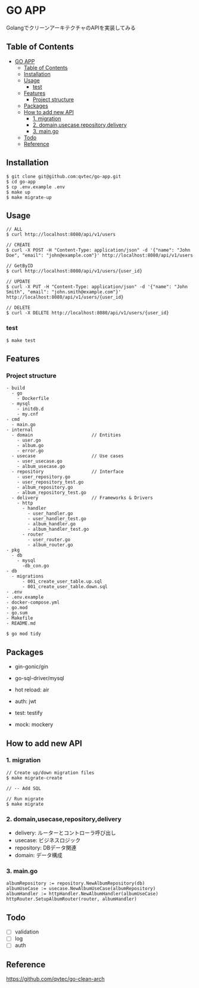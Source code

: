 # GO APP

GolangでクリーンアーキテクチャのAPIを実装してみる

## Table of Contents

- [GO APP](#go-app)
	- [Table of Contents](#table-of-contents)
	- [Installation](#installation)
	- [Usage](#usage)
		- [test](#test)
	- [Features](#features)
		- [Project structure](#project-structure)
	- [Packages](#packages)
	- [How to add new API](#how-to-add-new-api)
		- [1. migration](#1-migration)
		- [2. domain,usecase,repository,delivery](#2-domainusecaserepositorydelivery)
		- [3. main.go](#3-maingo)
	- [Todo](#todo)
	- [Reference](#reference)

## Installation

```
$ git clone git@github.com:qvtec/go-app.git
$ cd go-app
$ cp .env.example .env
$ make up
$ make migrate-up
```

## Usage

```
// ALL
$ curl http://localhost:8080/api/v1/users

// CREATE
$ curl -X POST -H "Content-Type: application/json" -d '{"name": "John Doe", "email": "john@example.com"}' http://localhost:8080/api/v1/users

// GetByID
$ curl http://localhost:8080/api/v1/users/{user_id}

// UPDATE
$ curl -X PUT -H "Content-Type: application/json" -d '{"name": "John Smith", "email": "john.smith@example.com"}' http://localhost:8080/api/v1/users/{user_id}

// DELETE
$ curl -X DELETE http://localhost:8080/api/v1/users/{user_id}
```

### test

```
$ make test
```

## Features

### Project structure

```
- build
  - go
    - Dockerfile
  - mysql
    - initdb.d
    - my.cnf
- cmd
  - main.go
- internal
  - domain                      // Entities
    - user.go
    - album.go
    - error.go
  - usecase                     // Use cases
    - user_usecase.go
    - album_usecase.go
  - repository                  // Interface
    - user_repository.go
    - user_repository_test.go
    - album_repository.go
    - album_repository_test.go
  - delivery                    // Frameworks & Drivers
    - http
      - handler
        - user_handler.go
        - user_handler_test.go
        - album_handler.go
        - album_handler_test.go
      - router
        - user_router.go
        - album_router.go
- pkg
  - db
    - mysql
      -db_con.go
- db
  - migrations
      - 001_create_user_table.up.sql
      - 001_create_user_table.down.sql
- .env
- .env.example
- docker-compose.yml
- go.mod
- go.sum
- Makefile
- README.md
```

```
$ go mod tidy
```

## Packages

* gin-gonic/gin
* go-sql-driver/mysql

* hot reload: air
* auth: jwt
* test: testify
* mock: mockery

## How to add new API

### 1. migration

```
// Create up/down migration files
$ make migrate-create

// -- Add SQL

// Run migrate
$ make migrate
```

### 2. domain,usecase,repository,delivery

* delivery: ルーターとコントローラ呼び出し
* usecase: ビジネスロジック
* repository: DBデータ関連
* domain: データ構成

### 3. main.go

```
albumRepository := repository.NewAlbumRepository(db)
albumUseCase := usecase.NewAlbumUseCase(albumRepository)
albumHandler := httpHandler.NewAlbumHandler(albumUseCase)
httpRouter.SetupAlbumRouter(router, albumHandler)
```

## Todo

- [ ] validation
- [ ] log
- [ ] auth

## Reference

https://github.com/qvtec/go-clean-arch